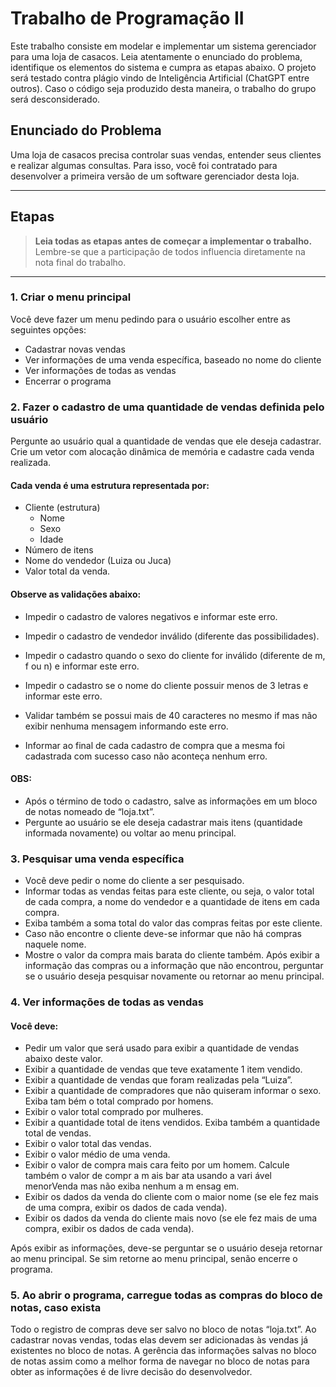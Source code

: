 # Trabalho de Programação II

Este trabalho consiste em modelar e implementar um sistema gerenciador para
uma loja de casacos. Leia atentamente o enunciado do problema, identifique
os elementos do sistema e cumpra as etapas abaixo. O projeto será testado
contra plágio vindo de Inteligência Artificial (ChatGPT entre outros). Caso o
código seja produzido desta maneira, o trabalho do grupo será desconsiderado.


## Enunciado do Problema
Uma loja de casacos precisa controlar suas vendas, entender seus clientes e
realizar algumas consultas. Para isso, você foi contratado para desenvolver a
primeira versão de um software gerenciador desta loja.

---

## Etapas

> **Leia todas as etapas antes de começar a implementar o trabalho.**  
> Lembre-se que a participação de todos influencia diretamente na nota final do trabalho.

---

### 1. Criar o menu principal
Você deve fazer um menu pedindo para o usuário escolher entre as seguintes
opções:
- Cadastrar novas vendas
- Ver informações de uma venda específica, baseado no nome do cliente
- Ver informações de todas as vendas
- Encerrar o programa

### 2. Fazer o cadastro de uma quantidade de vendas definida pelo usuário
Pergunte ao usuário qual a quantidade de vendas que ele deseja cadastrar. Crie
um vetor com alocação dinâmica de memória e cadastre cada venda realizada.

#### Cada venda é uma estrutura representada por:

- Cliente (estrutura)
    - Nome
    - Sexo 
    - Idade 
- Número de itens 
- Nome do vendedor (Luiza ou Juca) 
- Valor total da venda.

#### Observe as validações abaixo:

- Impedir o cadastro de valores negativos e informar este erro.
- Impedir o cadastro de vendedor inválido (diferente das possibilidades).
- Impedir o cadastro quando o sexo do cliente for inválido (diferente de m, f ou n) e informar este erro.
- Impedir o cadastro se o nome do cliente possuir menos de 3 letras e informar este erro. 
- Validar também se possui mais de 40 caracteres no mesmo if mas não exibir nenhuma mensagem informando este erro.

- Informar ao final de cada cadastro de compra que a mesma foi cadastrada com sucesso caso não aconteça nenhum erro.
#### OBS:
- Após o término de todo o cadastro, salve as informações em um bloco de notas nomeado de “loja.txt”. 
- Pergunte ao usuário se ele deseja cadastrar mais itens (quantidade informada novamente) ou voltar ao menu principal.

### 3. Pesquisar uma venda específica
- Você deve pedir o nome do cliente a ser pesquisado.
- Informar todas as vendas feitas para este cliente, ou seja, o valor total de cada compra, a nome do vendedor e a quantidade de itens em cada compra.
- Exiba também a soma total do valor das compras feitas por este cliente.
- Caso não encontre o cliente deve-se informar que não há compras naquele nome.
- Mostre o valor da compra mais barata do cliente também.
Após exibir a informação das compras ou a informação que não encontrou,
perguntar se o usuário deseja pesquisar novamente ou retornar ao menu
principal.

### 4. Ver informações de todas as vendas
#### Você deve:
- Pedir um valor que será usado para exibir a quantidade de vendas abaixo deste valor.
- Exibir a quantidade de vendas que teve exatamente 1 item vendido.
- Exibir a quantidade de vendas que foram realizadas pela “Luiza”.
- Exibir a quantidade de compradores que não quiseram informar o sexo. Exiba tam bém o total comprado por homens.
- Exibir o valor total comprado por mulheres.
- Exibir a quantidade total de itens vendidos. Exiba também a quantidade total de vendas.
- Exibir o valor total das vendas.
- Exibir o valor médio de uma venda.
- Exibir o valor de compra mais cara feito por um homem. Calcule também o valor de compr a m ais bar ata usando a vari ável menorVenda mas não exiba nenhum a m ensag em.
- Exibir os dados da venda do cliente com o maior nome (se ele fez mais de
uma compra, exibir os dados de cada venda).
- Exibir os dados da venda do cliente mais novo (se ele fez mais de uma
compra, exibir os dados de cada venda).

Após exibir as informações, deve-se perguntar se o usuário deseja retornar
ao menu principal. Se sim retorne ao menu principal, senão encerre o
programa.

### 5. Ao abrir o programa, carregue todas as compras do bloco de notas, caso exista

Todo o registro de compras deve ser salvo no bloco de notas “loja.txt”. Ao
cadastrar novas vendas, todas elas devem ser adicionadas às vendas já
existentes no bloco de notas. A gerência das informações salvas no bloco de
notas assim como a melhor forma de navegar no bloco de notas para obter as
informações é de livre decisão do desenvolvedor.